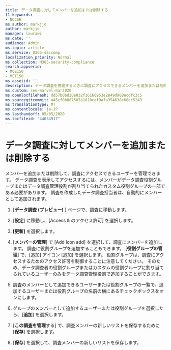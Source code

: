```yaml
---
title: データ調査に対してメンバーを追加または削除する
f1.keywords:
- NOCSH
ms.author: markjjo
author: markjjo
manager: laurawi
ms.date: ''
audience: Admin
ms.topic: article
ms.service: O365-seccomp
localization_priority: Normal
ms.collection: M365-security-compliance
search.appverid:
- MOE150
- MET150
ms.assetid: ''
description: データ調査を管理するときに調査にアクセスできるメンバーを追加または削除する方法について説明します。
ms.custom: seo-marvel-mar2020
ms.openlocfilehash: dd57b0bd30e032f16160953e2849d908ecdfc3c5
ms.sourcegitcommit: a45cf8b887587a1810caf9afa354638e68ec5243
ms.translationtype: MT
ms.contentlocale: ja-JP
ms.lasthandoff: 05/05/2020
ms.locfileid: "44034917"
---
```

# <a name="add-or-remove-members-from-a-data-investigation"></a>データ調査に対してメンバーを追加または削除する

メンバーを追加または削除して、調査にアクセスできるユーザーを管理できます。 データ調査を表示してアクセスするには、メンバーがデータ調査役割グループまたはデータ調査管理役割が割り当てられたカスタム役割グループの一部である必要があります。 調査を作成したデータ調査担当者は、自動的にメンバーとして追加されます。

1. [**データ調査 (プレビュー)** ] ページで、調査に移動します。

2. [**設定**] に移動し、[Access & のアクセス許可] を選択します。
 
3. **[更新]** を選択します。
 
4. [**メンバーの管理**] で [Add Icon add] を選択して、調査にメンバーを追加します。 調査に役割グループを追加することもできます。 [**役割グループの管理**] で、[追加] アイコン [追加] を選択します。 
     役割グループは、調査にアクセスするためのアクセス許可を制御することに注意してください。 そのため、データ調査者の役割グループまたはカスタムの役割グループに割り当てられているユーザーのみをデータ調査管理役割で追加することができます。
 
5. 調査のメンバーとして追加できるユーザーまたは役割グループの一覧で、追加するユーザーまたは役割グループの名前の横にあるチェックボックスをオンにします。

6. グループのメンバーとして追加するユーザーまたは役割グループを選択したら、[**追加**] を選択します。

7. [**この調査を管理**する] で、調査メンバーの新しいリストを保存するために [**保存**] を選択します。

8. [**保存**] を選択して、調査メンバーの新しいリストを保存します。
